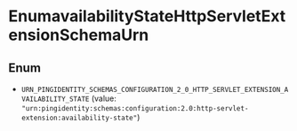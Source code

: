 

# EnumavailabilityStateHttpServletExtensionSchemaUrn

## Enum


* `URN_PINGIDENTITY_SCHEMAS_CONFIGURATION_2_0_HTTP_SERVLET_EXTENSION_AVAILABILITY_STATE` (value: `"urn:pingidentity:schemas:configuration:2.0:http-servlet-extension:availability-state"`)



